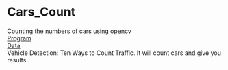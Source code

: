 # Cars_Count
Counting the numbers of cars using opencv<br>
<a href="https://github.com/RishavMishraRM/Cars_Count/blob/main/program.py">Program</a><br>
<a href="https://github.com/RishavMishraRM/Cars_Count/blob/main/cars.jpeg">Data</a><br>
Vehicle Detection: Ten Ways to Count Traffic.
It will count cars and give you results
.
